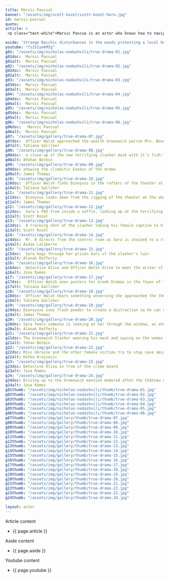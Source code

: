 ```yaml
---
title: Marvic Pascual
banner: "/assets/img/scott-kozel/scott-kozel-hero.jpg"
id: marvic-pascual
quote: 
article: >
 <p class="text-white">Marvic Pascua is an actor who knows how to navigate sharp weapons, slippery floors and dangerous choreography. The climax of True Drama is his work and that of his closer friend Nick Nadashvile. </p>

aside: 'Strange Bacchic disturbances in the woods protesting a local horror movie prompt a police investigation. A shadowy figure emerges.  Calling himself the God of Drama, he believes that he can achieve the seemingly impossible goal of returning drama to its original purpose – of preparing citizens for leadership in democracy. As the horror movie spirals out of control, and the Bacchae are consumed in violence - can officer Ailish Walsh discern the truth before a gruesome Greek drama unfolds? <br><br> Director James Thomas creates a Greek tragedy for our time. A horror story that looks at the original role of drama – as the companion invention of democracy – to shed light on how modern media is still working in our lives, in hidden ways, to rip us apart. True Drama is an alarm – a rare moment of clarity – a terrifying jolt - and an invitation to enjoy the true transcendental power of drama to help us envision a better Democracy. '
youtube: "fz2SIyeKMIg"
g01: "/assets/img/nicholas-nadashvili/true-drama-01.jpg"
g01dsc:  Marvic Pascual
g01alt:  Marvic Pascual
g02: "/assets/img/nicholas-nadashvili/true-drama-02.jpg"
g02dsc:  Marvic Pascual  
g02alt:  Marvic Pascual 
g03: "/assets/img/nicholas-nadashvili/true-drama-03.jpg"
g03dsc:  Marvic Pascual
g03alt:  Marvic Pascual
g04: "/assets/img/nicholas-nadashvili/true-drama-04.jpg"
g04dsc:  Marvic Pascual
g04alt:  Marvic Pascual
g05: "/assets/img/nicholas-nadashvili/true-drama-05.jpg"
g05dsc:  Marvic Pascual
g05alt:  Marvic Pascual
g06: "/assets/img/nicholas-nadashvili/true-drama-06.jpg"
g06dsc:   Marvic Pascual
g06alt:  Marvic Pascual  
g07: "/assets/img/gallery/true-drama-07.jpg"
g07dsc:  Officer Walsh approached the wealth Greenwich patron Mrs. Benedict
g07alt: Tatiana Galliher  
g08: "/assets/img/gallery/true-drama-08.jpg"
g08dsc:  a close-up of the new terrifying slasher mask with it's fish-like gaping mouth
g08alt: AYohan Belmin
g09: "/assets/img/gallery/true-drama-09.jpg"
g09dsc: showing the climactic Exodus of the drama  
g09alt: James Thomas
g10: "/assets/img/gallery/true-drama-10.jpg"
g10dsc:  Officer Walsh finds Dionysus in the rafters of the theater at the abandoned sanitarium  
g10alt: Tatiana Galliher  
g11: "/assets/img/gallery/true-drama-11.jpg"
g11dsc:  Dionysus looks down from the rigging of the theater at the abandoned sanitarium  
g11alt: James Thomas
g12: "/assets/img/gallery/true-drama-12.jpg"
g12dsc:  Sara's POV from inside a coffin, looking up at the terrifying masked slasher 
g12alt: Scott Kozel 
g13: "/assets/img/gallery/true-drama-13.jpg"
g13dsc:  A tracking shot of the slasher taking his female captive to his underground lair 
g13alt: Scott Kozel 
g14: "/assets/img/gallery/true-drama-14.jpg"
g14dsc:  Mr. B directs from the control room as Sara is chained to a rack before being tortured 
g14alt: Aidan Laliberte  
g15: "/assets/img/gallery/true-drama-15.jpg"
g15dsc:  Sara begs through her prison bars of the slasher's lair
g15alt: Alanah Rafferty
g16: "/assets/img/gallery/true-drama-16.jpg"
g16dsc:  Detective Oliva and Officer Walsh drive to meet the writer of the slasher script 
g16alt: Jose Ramos
g17: "/assets/img/gallery/true-drama-17.jpg"
g17dsc:   Officer Walsh sees posters for Greek Dramas in the foyer of the theater at the abandoned sanitarium 
g17alt: Tatiana Galliher 
g18: "/assets/img/gallery/true-drama-18.jpg"
g18dsc:  Officer Walsh hears something unnerving she approached the theater stage 
g18alt: Tatiana Galliher  
g19: "/assets/img/gallery/true-drama-19.jpg"
g19dsc: Dionsysos uses flash powder to create a distraction so he can avoid being tased by police
g19alt: James Thomas
g20: "/assets/img/gallery/true-drama-20.jpg"
g20dsc: Sara feels someone is looking at her through the window, as she showers in the Slasher's house
g20alt: Alanah Rafferty
g21: "/assets/img/gallery/true-drama-21.jpg"
g21dsc: The Greenwich Slasher wearing his mask and spying on the women in the shower
g21alt: Yohan Belmin
g22: "/assets/img/gallery/true-drama-22.jpg"
g22dsc: Miss Ukraine and the other female victims try to stay save amid the chaos on set
g22alt: Katka Krajcovic 
g23: "/assets/img/gallery/true-drama-23.jpg"
g23dsc: Detective Oliva in from of the crime board
g23alt: Jose Ramos
g24: "/assets/img/gallery/true-drama-24.jpg"
g24dsc: Driving up to the Greenwich mansion modeled after the Château de Malmaison in French
g24alt: Jose Ramos
g01thumb: "/assets/img/nicholas-nadashvili/thumb/true-drama-01.jpg"
g02thumb: "/assets/img/nicholas-nadashvili/thumb/true-drama-02.jpg"
g03thumb: "/assets/img/nicholas-nadashvili/thumb/true-drama-03.jpg"
g04thumb: "/assets/img/nicholas-nadashvili/thumb/true-drama-04.jpg"
g05thumb: "/assets/img/nicholas-nadashvili/thumb/true-drama-05.jpg"
g06thumb: "/assets/img/nicholas-nadashvili/thumb/true-drama-06.jpg"
g07thumb: "/assets/img/gallery/thumb/true-drama-07.jpg"
g08thumb: "/assets/img/gallery/thumb/true-drama-08.jpg"
g09thumb: "/assets/img/gallery/thumb/true-drama-09.jpg"
g10thumb: "/assets/img/gallery/thumb/true-drama-10.jpg"
g11thumb: "/assets/img/gallery/thumb/true-drama-11.jpg"
g12thumb: "/assets/img/gallery/thumb/true-drama-12.jpg"
g13thumb: "/assets/img/gallery/thumb/true-drama-13.jpg"
g14thumb: "/assets/img/gallery/thumb/true-drama-14.jpg"
g15thumb: "/assets/img/gallery/thumb/true-drama-15.jpg"
g16thumb: "/assets/img/gallery/thumb/true-drama-16.jpg"
g17thumb: "/assets/img/gallery/thumb/true-drama-17.jpg"
g18thumb: "/assets/img/gallery/thumb/true-drama-18.jpg"
g19thumb: "/assets/img/gallery/thumb/true-drama-19.jpg"
g20thumb: "/assets/img/gallery/thumb/true-drama-20.jpg"
g21thumb: "/assets/img/gallery/thumb/true-drama-21.jpg"
g22thumb: "/assets/img/gallery/thumb/true-drama-22.jpg"
g23thumb: "/assets/img/gallery/thumb/true-drama-23.jpg"
g24thumb: "/assets/img/gallery/thumb/true-drama-24.jpg"

layout: actor
---
```


Article content
* {{ page.article }}

Aside content
* {{ page.aside }}

Youtube content
* {{ page.youtube }}

